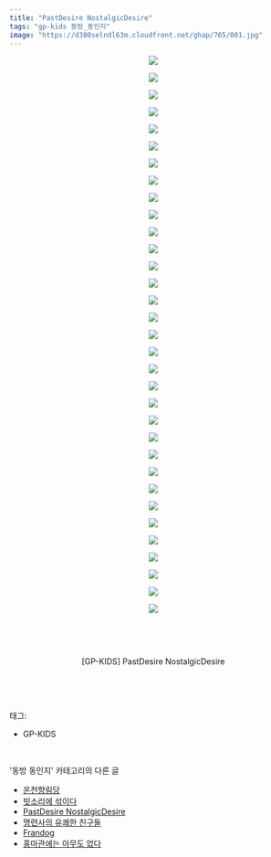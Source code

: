 ```yaml
---
title: "PastDesire NostalgicDesire"
tags: "gp-kids 동방_동인지"
image: "https://d380selndl63m.cloudfront.net/ghap/765/001.jpg"
---
```

<div class="article">
<p style="text-align: center; clear: none; float: none;"><img src="{{ site.imgserver5 }}/ghap/765/001.jpg"/></p>
<p style="text-align: center; clear: none; float: none;"><img src="{{ site.imgserver5 }}/ghap/765/002.jpg"/></p>
<p style="text-align: center; clear: none; float: none;"><img src="{{ site.imgserver5 }}/ghap/765/003.jpg"/></p>
<p style="text-align: center; clear: none; float: none;"><img src="{{ site.imgserver5 }}/ghap/765/004.jpg"/></p>
<p style="text-align: center; clear: none; float: none;"><img src="{{ site.imgserver5 }}/ghap/765/005.jpg"/></p>
<p style="text-align: center; clear: none; float: none;"><img src="{{ site.imgserver5 }}/ghap/765/006.jpg"/></p>
<p style="text-align: center; clear: none; float: none;"><img src="{{ site.imgserver5 }}/ghap/765/007.jpg"/></p>
<p style="text-align: center; clear: none; float: none;"><img src="{{ site.imgserver5 }}/ghap/765/008.jpg"/></p>
<p style="text-align: center; clear: none; float: none;"><img src="{{ site.imgserver5 }}/ghap/765/009.jpg"/></p>
<p style="text-align: center; clear: none; float: none;"><img src="{{ site.imgserver5 }}/ghap/765/010.jpg"/></p>
<p style="text-align: center; clear: none; float: none;"><img src="{{ site.imgserver5 }}/ghap/765/011.jpg"/></p>
<p style="text-align: center; clear: none; float: none;"><img src="{{ site.imgserver5 }}/ghap/765/012.jpg"/></p>
<p style="text-align: center; clear: none; float: none;"><img src="{{ site.imgserver5 }}/ghap/765/013.jpg"/></p>
<p style="text-align: center; clear: none; float: none;"><img src="{{ site.imgserver5 }}/ghap/765/014.jpg"/></p>
<p style="text-align: center; clear: none; float: none;"><img src="{{ site.imgserver5 }}/ghap/765/015.jpg"/></p>
<p style="text-align: center; clear: none; float: none;"><img src="{{ site.imgserver5 }}/ghap/765/016.jpg"/></p>
<p style="text-align: center; clear: none; float: none;"><img src="{{ site.imgserver5 }}/ghap/765/017.jpg"/></p>
<p style="text-align: center; clear: none; float: none;"><img src="{{ site.imgserver5 }}/ghap/765/018.jpg"/></p>
<p style="text-align: center; clear: none; float: none;"><img src="{{ site.imgserver5 }}/ghap/765/019.jpg"/></p>
<p style="text-align: center; clear: none; float: none;"><img src="{{ site.imgserver5 }}/ghap/765/020.jpg"/></p>
<p style="text-align: center; clear: none; float: none;"><img src="{{ site.imgserver5 }}/ghap/765/021.jpg"/></p>
<p style="text-align: center; clear: none; float: none;"><img src="{{ site.imgserver5 }}/ghap/765/022.jpg"/></p>
<p style="text-align: center; clear: none; float: none;"><img src="{{ site.imgserver5 }}/ghap/765/023.jpg"/></p>
<p style="text-align: center; clear: none; float: none;"><img src="{{ site.imgserver5 }}/ghap/765/024.jpg"/></p>
<p style="text-align: center; clear: none; float: none;"><img src="{{ site.imgserver5 }}/ghap/765/025.jpg"/></p>
<p style="text-align: center; clear: none; float: none;"><img src="{{ site.imgserver5 }}/ghap/765/026.jpg"/></p>
<p style="text-align: center; clear: none; float: none;"><img src="{{ site.imgserver5 }}/ghap/765/027.jpg"/></p>
<p style="text-align: center; clear: none; float: none;"><img src="{{ site.imgserver5 }}/ghap/765/028.jpg"/></p>
<p style="text-align: center; clear: none; float: none;"><img src="{{ site.imgserver5 }}/ghap/765/029.jpg"/></p>
<p style="text-align: center; clear: none; float: none;"><img src="{{ site.imgserver5 }}/ghap/765/030.jpg"/></p>
<p style="text-align: center; clear: none; float: none;"><img src="{{ site.imgserver5 }}/ghap/765/031.jpg"/></p>
<p style="text-align: center; clear: none; float: none;"><img src="{{ site.imgserver5 }}/ghap/765/032.jpg"/></p>
<p style="text-align: center; clear: none; float: none;"><img src="{{ site.imgserver5 }}/ghap/765/033.jpg"/></p>
<p style="text-align: center; clear: none; float: none;"><br/></p>
<p style="text-align: center; clear: none; float: none;"><br/></p>
<p style="text-align: center; clear: none; float: none;">[GP-KIDS] PastDesire NostalgicDesire</p>
<p><br/></p>
</div><br/>
<div class="tagTrail">
<p>태그: </p>
<ul>
<li>GP-KIDS</li>
</ul>
</div><br/>
<div class="another">
<p>'동방 동인지' 카테고리의 다른 글</p>
<ul>
<li><a href="/ghap_767">온천향림당</a></li>
<li><a href="/ghap_766">빗소리에 섞이다</a></li>
<li><a href="/ghap_765">PastDesire NostalgicDesire</a></li>
<li><a href="/ghap_764">명련사의 유쾌한 친구들</a></li>
<li><a href="/ghap_763">Frandog</a></li>
<li><a href="/ghap_762">홍마관에는 아무도 없다</a></li>
</ul>
</div><br/>
<div class="cb_module cb_fluid">
<div class="cb_wrt cb_profile">
</div><!-- commentList close -->
</div><br/>

